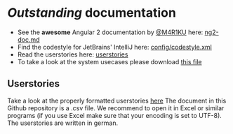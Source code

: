 # *Outstanding* documentation

* See the **awesome** Angular 2 documentation by [@M4R1KU](https://github.com/M4R1KU) here: [ng2-doc.md](https://github.com/outcobra/docs/blob/master/angular2/ng2-doc.md)
* Find the codestyle for JetBrains' IntelliJ here: [config/codestyle.xml](https://github.com/outcobra/docs/blob/master/config/codestyle.xml)
* Read the userstories here: [userstories](https://github.com/outcobra/docs/blob/master/usecase/userstory/userstories.csv)
* To take a look at the system usecases please download [this file](https://github.com/outcobra/docs/blob/master/usecase/system-usecase/system-use-cases.xlsx)

## Userstories

Take a look at the properly formatted userstories [here](https://docs.google.com/spreadsheets/d/1-MJkouoCKyMdWOWUpEfStjCpU9XGqEF3boz8QiKewsM/edit?usp=sharing)
The document in this Github repository is a .csv file. We recommend to open it in Excel or similar programs (if you use Excel make sure that your encoding is set to UTF-8).
The userstories are written in german.
